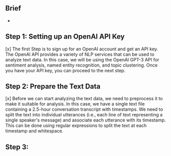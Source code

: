## Brief

- 


## Step 1: Setting up an OpenAI API Key

[x] The first Step is to sign up for an OpenAI account and get an API key. The OpenAI API provides a variety of NLP services that can be used to analyze text data. In this case, we will be using the OpenAI GPT-3 API for sentiment analysis, named entity recognition, and topic clustering. Once you have your API key, you can proceed to the next step.

## Step 2: Prepare the Text Data

[x] Before we can start analyzing the text data, we need to preprocess it to make it suitable for analysis. In this case, we have a single text file containing a 2.5-hour conversation transcript with timestamps. We need to split the text into individual utterances (i.e., each line of text representing a single speaker's message) and associate each utterance with its timestamp. This can be done using regular expressions to split the text at each timestamp and whitespace.

## Step 3: 

